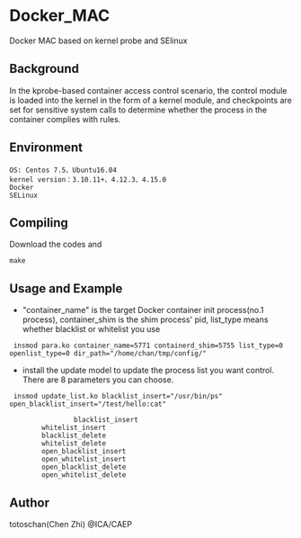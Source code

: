 # Docker_MAC
Docker MAC based on kernel probe and SElinux

## Background
In the kprobe-based container access control scenario, the control module is loaded into the kernel in the form of a kernel module, and checkpoints are set for sensitive system calls to determine whether the process in the container complies with rules.
## Environment

```
OS: Centos 7.5、Ubuntu16.04
kernel version：3.10.11+、4.12.3、4.15.0
Docker
SELinux
```


## Compiling
Download the codes and 

```
make
```

## Usage and Example
- "container_name" is the target Docker container init process(no.1 process), container_shim is the shim process' pid, list_type means whether blacklist or whitelist you use

```
 insmod para.ko container_name=5771 containerd_shim=5755 list_type=0 openlist_type=0 dir_path="/home/chan/tmp/config/"
```
- install the update model to update the process list you want control. There are 8 parameters you can choose.


```
 insmod update_list.ko blacklist_insert="/usr/bin/ps" open_blacklist_insert="/test/hello:cat"
 
                blacklist_insert 
		whitelist_insert 
		blacklist_delete
		whitelist_delete
		open_blacklist_insert
		open_whitelist_insert
		open_blacklist_delete
		open_whitelist_delete
```
## Author
totoschan(Chen Zhi) @ICA/CAEP
